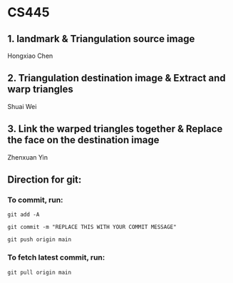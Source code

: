 # CS445

## 1. landmark & Triangulation source image

Hongxiao Chen

## 2. Triangulation destination image & Extract and warp triangles

Shuai Wei

## 3. Link the warped triangles together & Replace the face on the destination image

Zhenxuan Yin

## Direction for git:

### To commit, run:

`
git add -A
`

`
git commit -m "REPLACE THIS WITH YOUR COMMIT MESSAGE"
`

`
git push origin main
`

### To fetch latest commit, run:

`
git pull origin main
`
